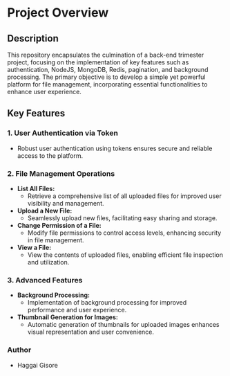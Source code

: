 # Project Overview

## Description

This repository encapsulates the culmination of a back-end trimester project, focusing on the implementation of key features such as authentication, NodeJS, MongoDB, Redis, pagination, and background processing. The primary objective is to develop a simple yet powerful platform for file management, incorporating essential functionalities to enhance user experience.

## Key Features

### 1. User Authentication via Token

- Robust user authentication using tokens ensures secure and reliable access to the platform.

### 2. File Management Operations

- **List All Files:**
  - Retrieve a comprehensive list of all uploaded files for improved user visibility and management.
- **Upload a New File:**
  - Seamlessly upload new files, facilitating easy sharing and storage.
- **Change Permission of a File:**
  - Modify file permissions to control access levels, enhancing security in file management.
- **View a File:**
  - View the contents of uploaded files, enabling efficient file inspection and utilization.

### 3. Advanced Features

- **Background Processing:**
  - Implementation of background processing for improved performance and user experience.
- **Thumbnail Generation for Images:**
  - Automatic generation of thumbnails for uploaded images enhances visual representation and user convenience.

### Author
- Haggai Gisore
